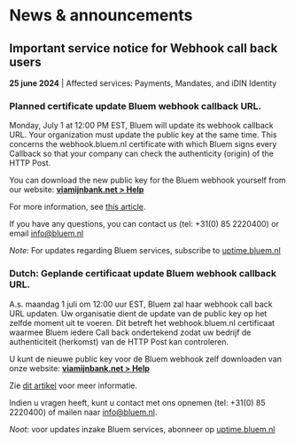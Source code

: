 # News &amp; announcements

## Important service notice for Webhook call back users

**25 june 2024** | Affected services: Payments, Mandates, and iDIN Identity

### Planned certificate update Bluem webhook callback URL.

Monday, July 1 at 12:00 PM EST, Bluem will update its webhook callback URL. Your organization must update the public key at the same time. This concerns the webhook.bluem.nl certificate with which Bluem signs every Callback so that your company can check the authenticity (origin) of the HTTP Post.

You can download the new public key for the Bluem webhook yourself from our website: [**viamijnbank.net > Help**](https://viamijnbank.net/cgi-bin/WebObjects/ESDashboard.woa/6/wo/LLbtoPb7yxeljeMI7QG3Sw/0.0.0.5.3.1)

For more information, see [this article](Downloading-the-Webhook-certificate.md).

If you have any questions, you can contact us (tel: +31(0) 85 2220400) or email [info@bluem.nl](mailto:info@bluem.nl)

_Note_: For updates regarding Bluem services, subscribe to [uptime.bluem.nl](https://uptime.bluem.nl)

### Dutch: Geplande certificaat update Bluem webhook callback URL.

A.s. maandag 1 juli om 12:00 uur EST, Bluem zal haar webhook call back URL updaten. Uw organisatie dient de update van de public key op het zelfde moment uit te voeren. Dit betreft het webhook.bluem.nl certificaat waarmee Bluem iedere Call back ondertekend zodat uw bedrijf de authenticiteit (herkomst) van de HTTP Post kan controleren.

U kunt de nieuwe public key voor de Bluem webhook zelf downloaden van onze website: [**viamijnbank.net > Help**](https://viamijnbank.net/cgi-bin/WebObjects/ESDashboard.woa/6/wo/LLbtoPb7yxeljeMI7QG3Sw/0.0.0.5.3.1)

Zie [dit artikel](Downloading-the-Webhook-certificate.md) voor meer informatie.

Indien u vragen heeft, kunt u contact met ons opnemen (tel: +31(0) 85 2220400) of mailen naar [info@bluem.nl](mailto:info@bluem.nl).

_Noot_: voor updates inzake Bluem services, abonneer op [uptime.bluem.nl](https://uptime.bluem.nl)
 